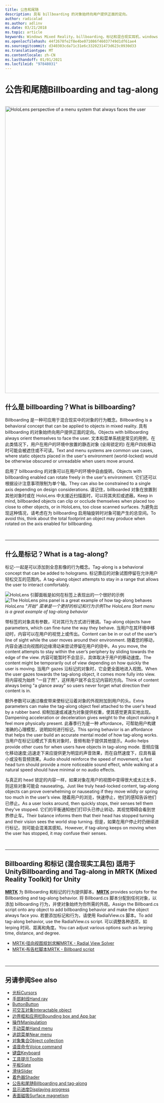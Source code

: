```yaml
---
title: 公告和尾随
description: 具有 billboarding 的对象始终向用户提供正面的定向。
author: radicalad
ms.author: adlinv
ms.date: 03/21/2018
ms.topic: article
keywords: Windows Mixed Reality，billboarding，标记和混合现实耳机，windows mixed reality 耳机，虚拟现实耳机，HoloLens，MRTK，混合现实工具包
ms.openlocfilehash: 44f2678fe2f8e4be071086f46037749d1df61ae4
ms.sourcegitcommit: d340303cda71c31e6c3320231473d623c0930d33
ms.translationtype: MT
ms.contentlocale: zh-CN
ms.lasthandoff: 01/01/2021
ms.locfileid: "97848031"
---
```

# <a name="billboarding-and-tag-along"></a><span data-ttu-id="e3b77-104">公告和尾随</span><span class="sxs-lookup"><span data-stu-id="e3b77-104">Billboarding and tag-along</span></span>

<br>

<img src="images/MRTK_TagAlong.gif" alt="HoloLens perspective of a menu system that always faces the user" width="940px">
<br>

## <a name="what-is-billboarding"></a><span data-ttu-id="e3b77-105">什么是 billboarding？</span><span class="sxs-lookup"><span data-stu-id="e3b77-105">What is billboarding?</span></span>

<span data-ttu-id="e3b77-106">Billboarding 是一种可应用于混合现实中的对象的行为概念。</span><span class="sxs-lookup"><span data-stu-id="e3b77-106">Billboarding is a behavioral concept that can be applied to objects in mixed reality.</span></span> <span data-ttu-id="e3b77-107">具有 billboarding 的对象始终向用户提供正面的定向。</span><span class="sxs-lookup"><span data-stu-id="e3b77-107">Objects with billboarding always orient themselves to face the user.</span></span> <span data-ttu-id="e3b77-108">文本和菜单系统是常见的用例，在此类情况下，用户在用户的环境中放置的静态对象 (全局锁定的) 在用户四处移动时可能会被遮住或不可读。</span><span class="sxs-lookup"><span data-stu-id="e3b77-108">Text and menu systems are common use cases, where static objects placed in the user's environment (world-locked) would be otherwise obscured or unreadable when users move around.</span></span>

<span data-ttu-id="e3b77-109">启用了 billboarding 的对象可以在用户的环境中自由旋转。</span><span class="sxs-lookup"><span data-stu-id="e3b77-109">Objects with billboarding enabled can rotate freely in the user's environment.</span></span> <span data-ttu-id="e3b77-110">它们还可以根据设计注意事项限制为单个轴。</span><span class="sxs-lookup"><span data-stu-id="e3b77-110">They can also be constrained to a single axis depending on design considerations.</span></span> <span data-ttu-id="e3b77-111">请记住，billboarded 对象在放置到其他对象时或在 HoloLens 中太接近扫描面时，可以将其夹扣或遮蔽。</span><span class="sxs-lookup"><span data-stu-id="e3b77-111">Keep in mind, billboarded objects can clip or occlude themselves when placed too close to other objects, or in HoloLens, too close scanned surfaces.</span></span> <span data-ttu-id="e3b77-112">为避免出现这种情况，请考虑在为 billboarding 启用轴旋转时对象可能产生的总空间。</span><span class="sxs-lookup"><span data-stu-id="e3b77-112">To avoid this, think about the total footprint an object may produce when rotated on the axis enabled for billboarding.</span></span>

<br>

---
## <a name="what-is-a-tag-along"></a><span data-ttu-id="e3b77-113">什么是标记？</span><span class="sxs-lookup"><span data-stu-id="e3b77-113">What is a tag-along?</span></span>

<span data-ttu-id="e3b77-114">标记-一起是可以添加到全息影像的行为概念。</span><span class="sxs-lookup"><span data-stu-id="e3b77-114">Tag-along is a behavioral concept that can be added to holograms.</span></span> <span data-ttu-id="e3b77-115">标记靠后的对象试图停留在允许用户轻松交互的范围内。</span><span class="sxs-lookup"><span data-stu-id="e3b77-115">A tag-along object attempts to stay in a range that allows the user to interact comfortably.</span></span>

<span data-ttu-id="e3b77-116">![HoloLens 引脚面板是如何在标签上表现出的一个很好的示例](images/tagalong-1000px.jpg)</span><span class="sxs-lookup"><span data-stu-id="e3b77-116">![The HoloLens pins panel is a great example of how tag-along behaves](images/tagalong-1000px.jpg)</span></span><br>
<span data-ttu-id="e3b77-117">*HoloLens "开始" 菜单是一个更好的标记和行为示例*</span><span class="sxs-lookup"><span data-stu-id="e3b77-117">*The HoloLens Start menu is a great example of tag-along behavior*</span></span>

<span data-ttu-id="e3b77-118">带标签的对象具有参数，可对其行为方式进行微调。</span><span class="sxs-lookup"><span data-stu-id="e3b77-118">Tag-along objects have parameters, which can fine-tune the way they behave.</span></span> <span data-ttu-id="e3b77-119">当用户在其环境中移动时，内容可以在用户的视觉上或传出。</span><span class="sxs-lookup"><span data-stu-id="e3b77-119">Content can be in or out of the user’s line of sight while the user moves around their environment.</span></span> <span data-ttu-id="e3b77-120">随着您的移动，内容会通过向视图的边缘滑动来尝试停留在用户的绕中。</span><span class="sxs-lookup"><span data-stu-id="e3b77-120">As you move, the content attempts to stay within the user’s periphery by sliding towards the edge of the view.</span></span> <span data-ttu-id="e3b77-121">内容可能暂时不会显示，具体取决于用户的移动速度。</span><span class="sxs-lookup"><span data-stu-id="e3b77-121">The content might be temporarily out of view depending on how quickly the user is moving.</span></span> <span data-ttu-id="e3b77-122">当用户 gazes 沿标记的对象时，它会更全面地进入视图。</span><span class="sxs-lookup"><span data-stu-id="e3b77-122">When the user gazes towards the tag-along object, it comes more fully into view.</span></span> <span data-ttu-id="e3b77-123">将内容视为始终 "一目了然"，这样用户就不会忘记内容的方向。</span><span class="sxs-lookup"><span data-stu-id="e3b77-123">Think of content always being "a glance away" so users never forget what direction their content is in.</span></span>

<span data-ttu-id="e3b77-124">额外参数可以通过橡皮带来使标记沿着对象的外观附加到用户的头。</span><span class="sxs-lookup"><span data-stu-id="e3b77-124">Extra parameters can make the tag-along object feel attached to the user's head by a rubber band.</span></span> <span data-ttu-id="e3b77-125">抑制加速或减速为对象提供权重，使其感觉更真实地出现。</span><span class="sxs-lookup"><span data-stu-id="e3b77-125">Dampening acceleration or deceleration gives weight to the object making it feel more physically present.</span></span> <span data-ttu-id="e3b77-126">此春季行为是一种 affordance，可帮助用户构建准确的心理模型，说明如何进行标记。</span><span class="sxs-lookup"><span data-stu-id="e3b77-126">This spring behavior is an affordance that helps the user build an accurate mental model of how tag-along works.</span></span> <span data-ttu-id="e3b77-127">当用户在标记沿模式下具有对象时，音频有助于提供其他提示。</span><span class="sxs-lookup"><span data-stu-id="e3b77-127">Audio helps provide other cues for when users have objects in tag-along mode.</span></span> <span data-ttu-id="e3b77-128">音频应强化移动速度;迅速走下来应提供更为明显的声音效果，而在自然速度下，应具有最小或没有音频效果。</span><span class="sxs-lookup"><span data-stu-id="e3b77-128">Audio should reinforce the speed of movement; a fast head turn should provide a more noticeable sound effect, while walking at a natural speed should have minimal or no audio effects.</span></span>

<span data-ttu-id="e3b77-129">与真正的 head 锁定的内容一样，如果对象在用户的视图中变得很大或太过太多，则这些对象可能会 nauseating。</span><span class="sxs-lookup"><span data-stu-id="e3b77-129">Just like truly head-locked content, tag-along objects can prove overwhelming or nauseating if they move wildly or spring too much in the user’s view.</span></span> <span data-ttu-id="e3b77-130">随着用户的浏览，快速停止，他们的感知告诉他们已停止。</span><span class="sxs-lookup"><span data-stu-id="e3b77-130">As a user looks around, then quickly stops, their senses tell them they've stopped.</span></span> <span data-ttu-id="e3b77-131">它们的平衡通知他们打印头已停止转动，其视觉障碍会看到世界停止车。</span><span class="sxs-lookup"><span data-stu-id="e3b77-131">Their balance informs them that their head has stopped turning and their vision sees the world stop turning.</span></span> <span data-ttu-id="e3b77-132">但是，如果在用户停止时仍继续进行标记，则可能会混淆其感知。</span><span class="sxs-lookup"><span data-stu-id="e3b77-132">However, if tag-along keeps on moving when the user has stopped, it may confuse their senses.</span></span>

<br>

---

## <a name="billboarding-and-tag-along-in-mrtk-mixed-reality-toolkit-for-unity"></a><span data-ttu-id="e3b77-133">Billboarding 和标记 (混合现实工具包) 适用于 Unity</span><span class="sxs-lookup"><span data-stu-id="e3b77-133">Billboarding and Tag-along in MRTK (Mixed Reality Toolkit) for Unity</span></span>
<span data-ttu-id="e3b77-134">**[MRTK](https://github.com/Microsoft/MixedRealityToolkit-Unity)** 为 Billboarding 和标记的行为提供脚本。</span><span class="sxs-lookup"><span data-stu-id="e3b77-134">**[MRTK](https://github.com/Microsoft/MixedRealityToolkit-Unity)** provides scripts for the Billboarding and tag-along behavior.</span></span> <span data-ttu-id="e3b77-135">将 Billboard.cs 脚本分配到任何对象，以添加 billboarding 行为，并使对象始终为你所需的外观。</span><span class="sxs-lookup"><span data-stu-id="e3b77-135">Assign the Billboard.cs script onto any object to add billboarding behavior and make the object always face you.</span></span> <span data-ttu-id="e3b77-136">若要添加标记和行为，请使用 RadialView.cs 脚本。</span><span class="sxs-lookup"><span data-stu-id="e3b77-136">To add tag-along behavior, use the RadialView.cs script.</span></span> <span data-ttu-id="e3b77-137">可以调整各种选项，如 lerping 时间、距离和角度。</span><span class="sxs-lookup"><span data-stu-id="e3b77-137">You can adjust various options such as lerping time, distance, and degree.</span></span>

* [<span data-ttu-id="e3b77-138">MRTK-径向视图规划求解</span><span class="sxs-lookup"><span data-stu-id="e3b77-138">MRTK - Radial View Solver</span></span>](https://microsoft.github.io/MixedRealityToolkit-Unity/Documentation/README_Solver.html#radialview)
* [<span data-ttu-id="e3b77-139">MRTK-布告栏脚本</span><span class="sxs-lookup"><span data-stu-id="e3b77-139">MRTK - Billboard script</span></span>](https://github.com/microsoft/MixedRealityToolkit-Unity/blob/mrtk_release/Assets/MixedRealityToolkit.SDK/Features/UX/Scripts/Utilities/Billboard.cs)


<br>

---

## <a name="see-also"></a><span data-ttu-id="e3b77-140">另请参阅</span><span class="sxs-lookup"><span data-stu-id="e3b77-140">See also</span></span>

* [<span data-ttu-id="e3b77-141">光标</span><span class="sxs-lookup"><span data-stu-id="e3b77-141">Cursors</span></span>](cursors.md)
* [<span data-ttu-id="e3b77-142">手部射线</span><span class="sxs-lookup"><span data-stu-id="e3b77-142">Hand ray</span></span>](point-and-commit.md)
* [<span data-ttu-id="e3b77-143">Button</span><span class="sxs-lookup"><span data-stu-id="e3b77-143">Button</span></span>](button.md)
* [<span data-ttu-id="e3b77-144">可交互对象</span><span class="sxs-lookup"><span data-stu-id="e3b77-144">Interactable object</span></span>](interactable-object.md)
* [<span data-ttu-id="e3b77-145">边界框和应用栏</span><span class="sxs-lookup"><span data-stu-id="e3b77-145">Bounding box and App bar</span></span>](app-bar-and-bounding-box.md)
* [<span data-ttu-id="e3b77-146">操作</span><span class="sxs-lookup"><span data-stu-id="e3b77-146">Manipulation</span></span>](direct-manipulation.md)
* [<span data-ttu-id="e3b77-147">手动菜单</span><span class="sxs-lookup"><span data-stu-id="e3b77-147">Hand menu</span></span>](hand-menu.md)
* [<span data-ttu-id="e3b77-148">追踪菜单</span><span class="sxs-lookup"><span data-stu-id="e3b77-148">Near menu</span></span>](near-menu.md)
* [<span data-ttu-id="e3b77-149">对象集合</span><span class="sxs-lookup"><span data-stu-id="e3b77-149">Object collection</span></span>](object-collection.md)
* [<span data-ttu-id="e3b77-150">语音命令</span><span class="sxs-lookup"><span data-stu-id="e3b77-150">Voice command</span></span>](voice-input.md)
* [<span data-ttu-id="e3b77-151">键盘</span><span class="sxs-lookup"><span data-stu-id="e3b77-151">Keyboard</span></span>](keyboard.md)
* [<span data-ttu-id="e3b77-152">工具提示</span><span class="sxs-lookup"><span data-stu-id="e3b77-152">Tooltip</span></span>](tooltip.md)
* [<span data-ttu-id="e3b77-153">平板</span><span class="sxs-lookup"><span data-stu-id="e3b77-153">Slate</span></span>](slate.md)
* [<span data-ttu-id="e3b77-154">滑块</span><span class="sxs-lookup"><span data-stu-id="e3b77-154">Slider</span></span>](slider.md)
* [<span data-ttu-id="e3b77-155">着色器</span><span class="sxs-lookup"><span data-stu-id="e3b77-155">Shader</span></span>](shader.md)
* [<span data-ttu-id="e3b77-156">公告和尾随</span><span class="sxs-lookup"><span data-stu-id="e3b77-156">Billboarding and tag-along</span></span>](billboarding-and-tag-along.md)
* [<span data-ttu-id="e3b77-157">显示进度</span><span class="sxs-lookup"><span data-stu-id="e3b77-157">Displaying progress</span></span>](progress.md)
* [<span data-ttu-id="e3b77-158">表面磁吸</span><span class="sxs-lookup"><span data-stu-id="e3b77-158">Surface magnetism</span></span>](surface-magnetism.md)
